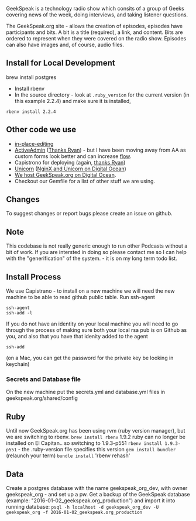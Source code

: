 GeekSpeak is a technology radio show which consits of a group of Geeks covering news of the week, doing interviews, and taking listener questions.

The GeekSpeak.org site - allows the creation of episodes, episodes have participants and bits.
A bit is a title (required), a link, and content.
Bits are ordered to represent when they were covered on the radio show.
Episodes can also have images and, of course, audio files.

## Install for Local Development

brew install postgres

- Install rbenv
- In the source directory - look at `.ruby_version` for the current version (in this example 2.2.4) and make sure it is installed,

```
rbenv install 2.2.4
```

## Other code we use

- [in-place-editing](https://github.com/bernat/best_in_place)
- [ActiveAdmin](http://activeadmin.info/) ([Thanks Ryan](http://railscasts.com/episodes/284-active-admin)) - but I have been moving away from AA as custom forms look better and can increase [flow](<https://en.wikipedia.org/wiki/Flow_(psychology)>).
- Capistrono for deploying (again, [thanks Ryan](http://railscasts.com/episodes/133-capistrano-tasks-revised))
- [Unicorn](http://unicorn.bogomips.org/) ([NginX and Unicorn on Digital Ocean](https://www.digitalocean.com/community/tutorials/how-to-deploy-a-rails-app-with-unicorn-and-nginx-on-ubuntu-14-04))
- [We host GeekSpeak.org on Digital Ocean](https://www.digitalocean.com/?refcode=d93b2b9fa332).
- Checkout our Gemfile for a list of other stuff we are using.

## Changes

To suggest changes or report bugs please create an issue on github.

## Note

This codebase is not really generic enough to run other Podcasts without a bit of work. If you are intersted in doing so please contact me so I can help with the "generification" of the system. - it is on my long term todo list.

## Install Process

We use Capistrano - to install on a new machine we will need the new machine to be able to read github public table.
Run ssh-agent

```
ssh-agent
ssh-add -l
```

If you do not have an identity on your local machine you will need to go through the process of making sure both your local rsa pub is on Github as you, and also that you have that idenity added to the agent

```
ssh-add
```

(on a Mac, you can get the password for the private key be looking in keychain)

### Secrets and Database file

On the new machine put the secrets.yml and database.yml files in geekspeak.org/shared/config

## Ruby

Until now GeekSpeak.org has been using rvm (ruby version manager), but we are switching to rbenv. `brew install rbenv`
1.9.2 ruby can no longer be installed on El Capitan.. so switching to 1.9.3-p551
`rbenv install 1.9.3-p551` - the .ruby-version file specifies this version
`gem install bundler` (relaunch your term)
`bundle install`
'rbenv rehash'

## Data

Create a postgres database with the name geekspeak_org_dev, with owner geekspeak_org - and set up a pw.
Get a backup of the GeekSpeak database (example: "2016-01-02_geekspeak.org_production") and import it into running database:
`psql -h localhost -d geekspeak_org_dev -U geekspeak_org -f 2016-01-02_geekspeak.org_production`
